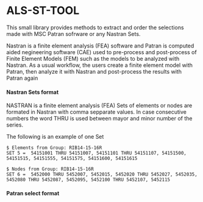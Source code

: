 # ALS-ST-TOOL
This small library provides methods to extract and order the selections made with MSC Patran sofrware or any Nastran Sets.

Nastran is a finite element analysis (FEA) software and Patran is computed aided negineering software (CAE) used to pre-process and post-process of Finite Element Models (FEM) such as the models to be analyzed with Nastran.
As a usual workflow, the users create a finite element model with Patran, then analyze it with Nastran and post-process the results with Patran again

#### Nastran Sets format
NASTRAN is a finite element analysis (FEA)
Sets of elements or nodes are formated in Nastran with comma sepparate values. In case consecutive numbers the word THRU is used between mayor and minor number of the series.

The following is an example of one Set

    $ Elements from Group: RIB14-15-16R 
    SET 5 =  54151001 THRU 54151007, 54151101 THRU 54151107, 54151500,
    54151515, 54151555, 54151575, 54151600, 54151615
    
    $ Nodes from Group: RIB14-15-16R 
    SET 6 =  5452000 THRU 5452007, 5452015, 5452020 THRU 5452027, 5452035,
    5452080 THRU 5452087, 5452095, 5452100 THRU 5452107, 5452115

#### Patran select format
